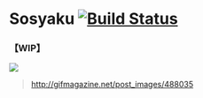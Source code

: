 Sosyaku [![Build Status](https://travis-ci.org/eiurur/Sosyaku.svg?branch=master)](https://travis-ci.org/eiurur/Sosyaku)
======

### 【WIP】

![](http://img.gifmagazine.net/gifmagazine/images/488035/original.gif?1437831927)

> http://gifmagazine.net/post_images/488035

<!--

Promiseの重い処理を分割して再帰的に実行してくれるやつ。

# Installation

    npm i sosyaku -S

# Usage

```JavaScript

const dataList = ['https://~~~/1.jpg', ..., 'https://~~~/2000.jpg'];

const task = url => {
  return new Promise( (resolve, reject) => {
    // ex
    generateThumbnails(url, [30, 120, 240])
    .then( result => resolve(result) )
    .catch( err => reject(err) )
  })
};

const params = {
  skip: 0, /* default is 0 */
  limit: 20, /* default is 20 */
  dataList: dataList,
  task: task,
};
const sosyaku = new Sosyaku(params);
sosyaku.bite().then( result => console.log(result) );

```
-->